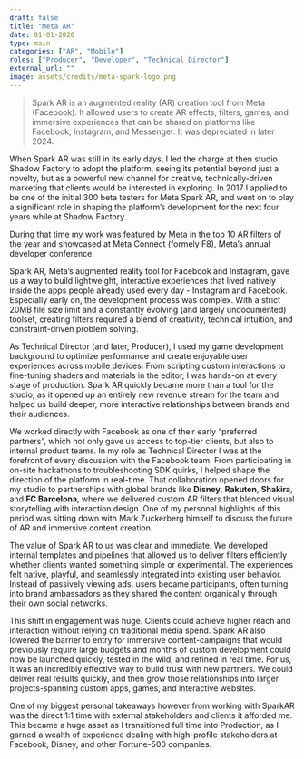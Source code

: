 ```yaml
---
draft: false
title: "Meta AR"
date: 01-01-2020
type: main
categories: ["AR", "Mobile"]
roles: ["Producer", "Developer", "Technical Director"]
external_url: ""
image: assets/credits/meta-spark-logo.png
---
```


> Spark AR is an augmented reality (AR) creation tool from Meta (Facebook). It allowed users to create AR effects, filters, games, and immersive experiences that can be shared on platforms like Facebook, Instagram, and Messenger. It was depreciated in later 2024.

When Spark AR was still in its early days, I led the charge at then studio Shadow Factory to adopt the platform, seeing its potential beyond just a novelty, but as a powerful new channel for creative, technically-driven marketing that clients would be interested in exploring. In 2017 I applied to be one of the initial 300 beta testers for Meta Spark AR, and went on to play a significant role in shaping the platform’s development for the next four years while at Shadow Factory.

During that time my work was featured by Meta in the top 10 AR filters of the year and showcased at Meta Connect (formely F8), Meta’s annual developer conference.

Spark AR, Meta’s augmented reality tool for Facebook and Instagram, gave us a way to build lightweight, interactive experiences that lived natively inside the apps people already used every day - Instagram and Facebook. Especially early on, the development process was complex. With a strict 20MB file size limit and a constantly evolving (and largely undocumented) toolset, creating filters required a blend of creativity, technical intuition, and constraint-driven problem solving.

As Technical Director (and later, Producer), I used my game development background to optimize performance and create enjoyable user experiences across mobile devices. From scripting custom interactions to fine-tuning shaders and materials in the editor, I was hands-on at every stage of production. Spark AR quickly became more than a tool for the studio, as it opened up an entirely new revenue stream for the team and helped us build deeper, more interactive relationships between brands and their audiences.

We worked directly with Facebook as one of their early “preferred partners”, which not only gave us access to top-tier clients, but also to internal product teams. In my role as Technical Director I was at the forefront of every discussion with the Facebook team. From participating in on-site hackathons to troubleshooting SDK quirks, I helped shape the direction of the platform in real-time. That collaboration opened doors for my studio to partnerships with global brands like **Disney**, **Rakuten**, **Shakira**, and **FC Barcelona**, where we delivered custom AR filters that blended visual storytelling with interaction design. One of my personal highlights of this period was sitting down with Mark Zuckerberg himself to discuss the future of AR and immersive content creation.

The value of Spark AR to us was clear and immediate. We developed internal templates and pipelines that allowed us to deliver filters efficiently whether clients wanted something simple or experimental. The experiences felt native, playful, and seamlessly integrated into existing user behavior. Instead of passively viewing ads, users became participants, often turning into brand ambassadors as they shared the content organically through their own social networks.

This shift in engagement was huge. Clients could achieve higher reach and interaction without relying on traditional media spend. Spark AR also lowered the barrier to entry for immersive content-campaigns that would previously require large budgets and months of custom development could now be launched quickly, tested in the wild, and refined in real time. For us, it was an incredibly effective way to build trust with new partners. We could deliver real results quickly, and then grow those relationships into larger projects-spanning custom apps, games, and interactive websites.

One of my biggest personal takeaways however from working with SparkAR was the direct 1:1 time with external stakeholders and clients it afforded me. This became a huge asset as I transitioned full time into Production, as I garned a wealth of experience dealing with high-profile stakeholders at Facebook, Disney, and other Fortune-500 companies.
